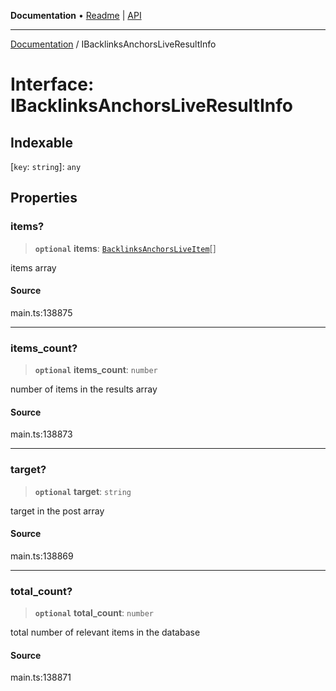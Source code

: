 **Documentation** • [Readme](../README.md) \| [API](../globals.md)

***

[Documentation](../README.md) / IBacklinksAnchorsLiveResultInfo

# Interface: IBacklinksAnchorsLiveResultInfo

## Indexable

 \[`key`: `string`\]: `any`

## Properties

### items?

> **`optional`** **items**: [`BacklinksAnchorsLiveItem`](../classes/BacklinksAnchorsLiveItem.md)[]

items array

#### Source

main.ts:138875

***

### items\_count?

> **`optional`** **items\_count**: `number`

number of items in the results array

#### Source

main.ts:138873

***

### target?

> **`optional`** **target**: `string`

target in the post array

#### Source

main.ts:138869

***

### total\_count?

> **`optional`** **total\_count**: `number`

total number of relevant items in the database

#### Source

main.ts:138871
